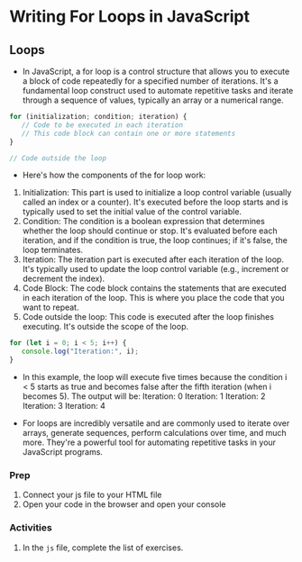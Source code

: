 # Writing For Loops in JavaScript

## Loops 

- In JavaScript, a for loop is a control structure that allows you to execute a block of code repeatedly for a specified number of iterations. It's a fundamental loop construct used to automate repetitive tasks and iterate through a sequence of values, typically an array or a numerical range.

 ```javascript
for (initialization; condition; iteration) {
    // Code to be executed in each iteration
    // This code block can contain one or more statements
}

// Code outside the loop

 ```

- Here's how the components of the for loop work:
1. Initialization: This part is used to initialize a loop control variable (usually called an index or a counter). It's executed before the loop starts and is typically used to set the initial value of the control variable.
2. Condition: The condition is a boolean expression that determines whether the loop should continue or stop. It's evaluated before each iteration, and if the condition is true, the loop continues; if it's false, the loop terminates.
3. Iteration: The iteration part is executed after each iteration of the loop. It's typically used to update the loop control variable (e.g., increment or decrement the index).
4. Code Block: The code block contains the statements that are executed in each iteration of the loop. This is where you place the code that you want to repeat.
5. Code outside the loop: This code is executed after the loop finishes executing. It's outside the scope of the loop.


 ```javascript
for (let i = 0; i < 5; i++) {
    console.log("Iteration:", i);
}
 ```

 - In this example, the loop will execute five times because the condition i < 5 starts as true and becomes false after the fifth iteration (when i becomes 5). The output will be:
Iteration: 0
Iteration: 1
Iteration: 2
Iteration: 3
Iteration: 4

- For loops are incredibly versatile and are commonly used to iterate over arrays, generate sequences, perform calculations over time, and much more. They're a powerful tool for automating repetitive tasks in your JavaScript programs.


### Prep

1. Connect your js file to your HTML file
2. Open your code in the browser and open your console

### Activities
1. In the `js` file, complete the list of exercises. 

